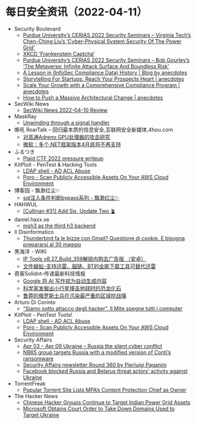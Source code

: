# 每日安全资讯（2022-04-11）

- Security Boulevard
  - [Purdue University’s CERIAS 2022 Security Seminars – Virginia Tech’s Chen-Ching Liu’s ‘Cyber-Physical System Security Of The Power Grid’](https://securityboulevard.com/2022/04/purdue-universitys-cerias-2022-security-seminars-virginia-techs-chen-ching-lius-cyber-physical-system-security-of-the-power-grid/)
  - [XKCD ‘Frankenstein Captcha’](https://securityboulevard.com/2022/04/xkcd-frankenstein-captcha/)
  - [Purdue University’s CERIAS 2022 Security Seminars – Bob Gourley’s ‘The Metaverse: Infinite Attack Surface And Boundless Risk’](https://securityboulevard.com/2022/04/purdue-universitys-cerias-2022-security-seminars-bob-gourleys-the-metaverse-infinite-attack-surface-and-boundless-risk/)
  - [A Lesson in (InfoSec Compliance Data) History | Blog by anecdotes](https://securityboulevard.com/2022/04/a-lesson-in-infosec-compliance-data-history-blog-by-anecdotes/)
  - [Storytelling For Startups: Reach Your Prospects Heart | anecdotes](https://securityboulevard.com/2022/04/storytelling-for-startups-reach-your-prospects-heart-anecdotes/)
  - [Scale Your Growth with a Comprehensive Compliance Program | anecdotes](https://securityboulevard.com/2022/04/scale-your-growth-with-a-comprehensive-compliance-program-anecdotes/)
  - [How to Push a Massive Architectural Change | anecdotes](https://securityboulevard.com/2022/04/how-to-push-a-massive-architectural-change-anecdotes/)
- SecWiki News
  - [SecWiki News 2022-04-10 Review](http://www.sec-wiki.com/?2022-04-10)
- MaskRay
  - [Unwinding through a signal handler](https://maskray.me/blog/2022-04-10-unwinding-through-signal-handler)
- 嘶吼 RoarTalk – 回归最本质的信息安全,互联网安全新媒体,4hou.com
  - [对高通Adreno GPU处理器的攻击研究](https://www.4hou.com/posts/rVwK)
  - [微软：多个.NET框架版本4月底将不再支持](https://www.4hou.com/posts/7VPj)
- ふるつき
  - [Plaid CTF 2022 pressure writeup](https://furutsuki.hatenablog.com/entry/2022/04/10/184118)
- KitPloit - PenTest & Hacking Tools
  - [LDAP shell - AD ACL Abuse](http://www.kitploit.com/2022/04/ldap-shell-ad-acl-abuse.html)
  - [Poro - Scan Publicly Accessible Assets On Your AWS Cloud Environment](http://www.kitploit.com/2022/04/poro-scan-publicly-accessible-assets-on.html)
- 博客园 - 飘渺红尘✨
  - [sql注入条件判断bypass系列 - 飘渺红尘✨](https://www.cnblogs.com/piaomiaohongchen/p/16128213.html)
- HAHWUL
  - [[Cullinan #31] Add Six, Update Two 🪴](https://www.hahwul.com/2022/04/11/cullinan-31/)
- daniel.haxx.se
  - [msh3 as the third h3 backend](https://daniel.haxx.se/blog/2022/04/10/msh3-as-the-third-h3-backend/)
- Il Disinformatico
  - [Thunderbird fa le bizze con Gmail? Questione di cookie. E bisogna prepararsi al 30 maggio](http://attivissimo.blogspot.com/2022/04/thunderbird-fa-le-bizze-con-gmail.html)
- 黑海洋 - WIKI
  - [IP Tools v8.27_Build_359解锁内购去广告版 （安卓）](https://blog.upx8.com/2688)
  - [文件蜈蚣-支持迅雷、磁链、BT的全能下载工具可替代迅雷](https://blog.upx8.com/2687)
- 奇客Solidot–传递最新科技情报
  - [Google 将 AI 写作视为自动生成内容](https://www.solidot.org/story?sid=71200)
  - [科学家发掘出小行星撞击地球时的恐龙化石](https://www.solidot.org/story?sid=71199)
  - [鲁莽的俄罗斯士兵在污染最严重的区域挖战壕](https://www.solidot.org/story?sid=71198)
- Arturo Di Corinto
  - [“Siamo sotto attacco degli hacker”. Il Mite spegne tutti i computer](https://dicorinto.it/testate/repubblica-it/siamo-sotto-attacco-degli-hacker-il-mite-spegne-tutti-i-computer/)
- KitPloit - PenTest Tools!
  - [LDAP shell - AD ACL Abuse](http://www.kitploit.com/2022/04/ldap-shell-ad-acl-abuse.html)
  - [Poro - Scan Publicly Accessible Assets On Your AWS Cloud Environment](http://www.kitploit.com/2022/04/poro-scan-publicly-accessible-assets-on.html)
- Security Affairs
  - [Apr 03 – Apr 09 Ukraine – Russia the silent cyber conflict](https://securityaffairs.co/wordpress/130057/cyber-warfare-2/apr-03-apr-09-ukraine-russia-cyber-conflict.html)
  - [NB65 group targets Russia with a modified version of Conti’s ransomware](https://securityaffairs.co/wordpress/130051/hacktivism/nb65-modified-version-conti-ransomware.html)
  - [Security Affairs newsletter Round 360 by Pierluigi Paganini](https://securityaffairs.co/wordpress/130046/breaking-news/security-affairs-newsletter-round-360-by-pierluigi-paganini.html)
  - [Facebook blocked Russia and Belarus threat actors’ activity against Ukraine](https://securityaffairs.co/wordpress/130037/cyber-warfare-2/facebook-block-russia-belarus-against-ukraine.html)
- TorrentFreak
  - [Popular Torrent Site Lists MPA’s Content Protection Chief as Owner](https://torrentfreak.com/popular-torrent-site-lists-mpas-content-protection-chief-as-owner-220410/)
- The Hacker News
  - [Chinese Hacker Groups Continue to Target Indian Power Grid Assets](https://thehackernews.com/2022/04/chinese-hacker-groups-continue-to.html)
  - [Microsoft Obtains Court Order to Take Down Domains Used to Target Ukraine](https://thehackernews.com/2022/04/microsoft-obtains-court-order-to-take.html)
